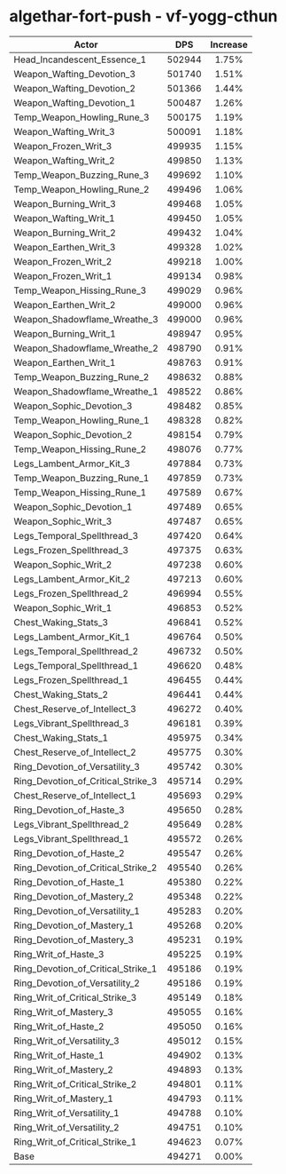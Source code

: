# algethar-fort-push - vf-yogg-cthun
| Actor | DPS | Increase |
|---|:---:|:---:|
|Head_Incandescent_Essence_1|502944|1.75%|
|Weapon_Wafting_Devotion_3|501740|1.51%|
|Weapon_Wafting_Devotion_2|501366|1.44%|
|Weapon_Wafting_Devotion_1|500487|1.26%|
|Temp_Weapon_Howling_Rune_3|500175|1.19%|
|Weapon_Wafting_Writ_3|500091|1.18%|
|Weapon_Frozen_Writ_3|499935|1.15%|
|Weapon_Wafting_Writ_2|499850|1.13%|
|Temp_Weapon_Buzzing_Rune_3|499692|1.10%|
|Temp_Weapon_Howling_Rune_2|499496|1.06%|
|Weapon_Burning_Writ_3|499468|1.05%|
|Weapon_Wafting_Writ_1|499450|1.05%|
|Weapon_Burning_Writ_2|499432|1.04%|
|Weapon_Earthen_Writ_3|499328|1.02%|
|Weapon_Frozen_Writ_2|499218|1.00%|
|Weapon_Frozen_Writ_1|499134|0.98%|
|Temp_Weapon_Hissing_Rune_3|499029|0.96%|
|Weapon_Earthen_Writ_2|499000|0.96%|
|Weapon_Shadowflame_Wreathe_3|499000|0.96%|
|Weapon_Burning_Writ_1|498947|0.95%|
|Weapon_Shadowflame_Wreathe_2|498790|0.91%|
|Weapon_Earthen_Writ_1|498763|0.91%|
|Temp_Weapon_Buzzing_Rune_2|498632|0.88%|
|Weapon_Shadowflame_Wreathe_1|498522|0.86%|
|Weapon_Sophic_Devotion_3|498482|0.85%|
|Temp_Weapon_Howling_Rune_1|498328|0.82%|
|Weapon_Sophic_Devotion_2|498154|0.79%|
|Temp_Weapon_Hissing_Rune_2|498076|0.77%|
|Legs_Lambent_Armor_Kit_3|497884|0.73%|
|Temp_Weapon_Buzzing_Rune_1|497859|0.73%|
|Temp_Weapon_Hissing_Rune_1|497589|0.67%|
|Weapon_Sophic_Devotion_1|497489|0.65%|
|Weapon_Sophic_Writ_3|497487|0.65%|
|Legs_Temporal_Spellthread_3|497420|0.64%|
|Legs_Frozen_Spellthread_3|497375|0.63%|
|Weapon_Sophic_Writ_2|497238|0.60%|
|Legs_Lambent_Armor_Kit_2|497213|0.60%|
|Legs_Frozen_Spellthread_2|496994|0.55%|
|Weapon_Sophic_Writ_1|496853|0.52%|
|Chest_Waking_Stats_3|496841|0.52%|
|Legs_Lambent_Armor_Kit_1|496764|0.50%|
|Legs_Temporal_Spellthread_2|496732|0.50%|
|Legs_Temporal_Spellthread_1|496620|0.48%|
|Legs_Frozen_Spellthread_1|496455|0.44%|
|Chest_Waking_Stats_2|496441|0.44%|
|Chest_Reserve_of_Intellect_3|496272|0.40%|
|Legs_Vibrant_Spellthread_3|496181|0.39%|
|Chest_Waking_Stats_1|495975|0.34%|
|Chest_Reserve_of_Intellect_2|495775|0.30%|
|Ring_Devotion_of_Versatility_3|495742|0.30%|
|Ring_Devotion_of_Critical_Strike_3|495714|0.29%|
|Chest_Reserve_of_Intellect_1|495693|0.29%|
|Ring_Devotion_of_Haste_3|495650|0.28%|
|Legs_Vibrant_Spellthread_2|495649|0.28%|
|Legs_Vibrant_Spellthread_1|495572|0.26%|
|Ring_Devotion_of_Haste_2|495547|0.26%|
|Ring_Devotion_of_Critical_Strike_2|495540|0.26%|
|Ring_Devotion_of_Haste_1|495380|0.22%|
|Ring_Devotion_of_Mastery_2|495348|0.22%|
|Ring_Devotion_of_Versatility_1|495283|0.20%|
|Ring_Devotion_of_Mastery_1|495268|0.20%|
|Ring_Devotion_of_Mastery_3|495231|0.19%|
|Ring_Writ_of_Haste_3|495225|0.19%|
|Ring_Devotion_of_Critical_Strike_1|495186|0.19%|
|Ring_Devotion_of_Versatility_2|495186|0.19%|
|Ring_Writ_of_Critical_Strike_3|495149|0.18%|
|Ring_Writ_of_Mastery_3|495055|0.16%|
|Ring_Writ_of_Haste_2|495050|0.16%|
|Ring_Writ_of_Versatility_3|495012|0.15%|
|Ring_Writ_of_Haste_1|494902|0.13%|
|Ring_Writ_of_Mastery_2|494893|0.13%|
|Ring_Writ_of_Critical_Strike_2|494801|0.11%|
|Ring_Writ_of_Mastery_1|494793|0.11%|
|Ring_Writ_of_Versatility_1|494788|0.10%|
|Ring_Writ_of_Versatility_2|494751|0.10%|
|Ring_Writ_of_Critical_Strike_1|494623|0.07%|
|Base|494271|0.00%|
